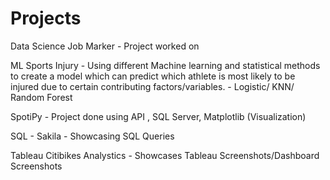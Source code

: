 # Projects

Data Science Job Marker - Project worked on 

ML Sports Injury - Using different Machine learning and statistical methods to create a model which can predict which athlete is most likely to be injured due to certain contributing factors/variables.  - Logistic/ KNN/ Random Forest

SpotiPy - Project done using API , SQL Server, Matplotlib (Visualization)

SQL - Sakila - Showcasing SQL Queries 

Tableau Citibikes Analystics - Showcases Tableau Screenshots/Dashboard Screenshots

